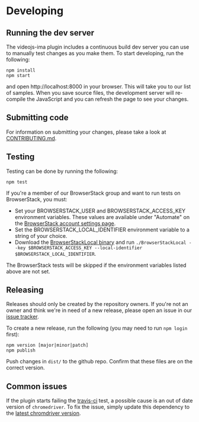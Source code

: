# Developing

## Running the dev server
The videojs-ima plugin includes a continuous build dev server you can use to
manually test changes as you make them. To start developing, run the following:

```
npm install
npm start
```

and open http://localhost:8000 in your browser. This will take you to our list
of samples. When you save source files, the development server will re-compile
the JavaScript and you can refresh the page to see your changes.

## Submitting code
For information on submitting your changes, please take a look at
[CONTRIBUTING.md](https://github.com/googleads/videojs-ima/blob/main/CONTRIBUTING.md).

## Testing
Testing can be done by running the following:
```
npm test
```
If you're a member of our BrowserStack group and want to run tests on
BrowserStack, you must:
- Set your BROWSERSTACK_USER and BROWSERSTACK_ACCESS_KEY environment variables.
These values are available under "Automate" on the
[BrowserStack account settings page](https://www.browserstack.com/accounts/settings).
- Set the BROWSERSTACK_LOCAL_IDENTIFIER environment variable to a string of your
choice.
- Download the
[BrowserStackLocal binary](https://www.browserstack.com/automate/node) and run
`./BrowserStackLocal --key $BROWSERSTACK_ACCESS_KEY --local-identifier $BROWSERSTACK_LOCAL_IDENTIFIER`.

The BrowserStack tests will be skipped if the environment variables listed above are not set.

## Releasing
Releases should only be created by the repository owners. If you're not an owner
and think we're in need of a new release, please open an issue in our
[issue tracker](https://github.com/googleads/videojs-ima/issues).

To create a new release, run the following (you may need to run `npm login` first):

```
npm version [major|minor|patch]
npm publish
```

Push changes in `dist/` to the github repo.
Confirm that these files are on the correct version.

## Common issues

If the plugin starts failing the [travis-ci](https://travis-ci.org/github/googleads/videojs-ima) test,
a possible cause is an out of date version of `chromedriver`. To fix the issue, simply update this
dependency to the [latest chromdriver version](https://www.npmjs.com/package/chromedriver).
